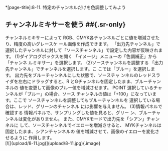 *[page-title]:8-11. 特定のチャンネルだけを色調整してみよう

## チャンネルミキサーを使う ##{.sr-only}
<div markdown="1" class="sr-only">
チャンネルミキサーによって RGB、CMYK各チャンネルごとに値を増減させたり、精度の高いグレースケ ール画像を作成できます。
「出力先チャンネル」で選択したチャンネルに対して「ソースチャンネル」で設定した内容が反映されます。
(1)ダイアログボックスを開く 
「イメージ」メニューの「色調補正」から「チャンネ ルミキサー」を選択します。
(2)ソースチャンネルを調整する
「出力先チャンネル」でチャンネルを選択します。こ こでは「ブルー」を選択します。 出力先をブルーチャンネルにした状態で、ソースチャ ンネルのレッドスライダを左右にドラッグすると、R とGチャンネルを固定したまま、ブルーチャンネルの 値を変更して画像のブルー値を増減させます。
POINT 選択しているチャンネルが「ブルー」の場合、ソース チャンネルの値は「+100」になっています。ここで ソースチャンネルを調整してもブルーチャンネルを 選択している場合は、レッド、グリーンのチャンネル には影響を与えません。
(3)情報パネルで確認する 
情報パネルで、サンプリングした値を見ると、グリー ン、ブルーチャンネルは変化がありません。 また、CMYKモードで出力先を「シアン」チャンネルに して、ソースチャンネルでイエローを増減させると、 MYKチャンネルは固定したまま、シアンチャンネルの 値を増減させて、画像のイエローを変化させるように 作用します。
</div>
<div markdown="1" class="photo-capture">
[![](upload/8-11.jpg)](upload/8-11.jpg){.image}
</div>